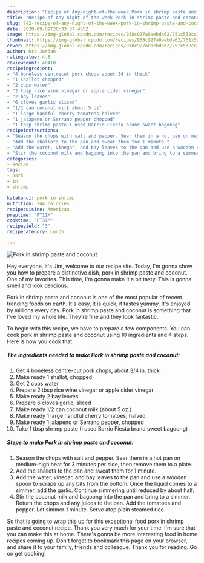 ```yaml
---
description: "Recipe of Any-night-of-the-week Pork in shrimp paste and coconut"
title: "Recipe of Any-night-of-the-week Pork in shrimp paste and coconut"
slug: 742-recipe-of-any-night-of-the-week-pork-in-shrimp-paste-and-coconut
date: 2020-09-09T20:33:37.485Z
image: https://img-global.cpcdn.com/recipes/938c927a0aebda62/751x532cq70/pork-in-shrimp-paste-and-coconut-recipe-main-photo.jpg
thumbnail: https://img-global.cpcdn.com/recipes/938c927a0aebda62/751x532cq70/pork-in-shrimp-paste-and-coconut-recipe-main-photo.jpg
cover: https://img-global.cpcdn.com/recipes/938c927a0aebda62/751x532cq70/pork-in-shrimp-paste-and-coconut-recipe-main-photo.jpg
author: Ora Jordan
ratingvalue: 4.8
reviewcount: 48410
recipeingredient:
- "4 boneless centrecut pork chops about 34 in thick"
- "1 shallot chopped"
- "2 cups water"
- "2 tbsp rice wine vinegar or apple cider vinegar"
- "2 bay leaves"
- "6 cloves garlic sliced"
- "1/2 can coconut milk about 5 oz"
- "1 large handful cherry tomatoes halved"
- "1 jalapeno or Serrano pepper chopped"
- "1 tbsp shrimp paste I used Barrio Fiesta brand sweet bagoong"
recipeinstructions:
- "Season the chops with salt and pepper. Sear them in a hot pan on medium-high heat for 3 minutes per side, then remove them to a plate."
- "Add the shallots to the pan and sweat them for 1 minute."
- "Add the water, vinegar, and bay leaves to the pan and use a wooden spoon to scrape up any bits from the bottom. Once the liquid comes to a simmer, add the garlic. Continue simmering until reduced by about half."
- "Stir the coconut milk and bagoong into the pan and bring to a simmer. Return the chops and any juices to the pan. Add the tomatoes and pepper. Let simmer 1 minute. Serve atop plain steamed rice."
categories:
- Recipe
tags:
- pork
- in
- shrimp

katakunci: pork in shrimp 
nutrition: 244 calories
recipecuisine: American
preptime: "PT11M"
cooktime: "PT37M"
recipeyield: "3"
recipecategory: Lunch

---
```



![Pork in shrimp paste and coconut](https://img-global.cpcdn.com/recipes/938c927a0aebda62/751x532cq70/pork-in-shrimp-paste-and-coconut-recipe-main-photo.jpg)

Hey everyone, it's Jim, welcome to our recipe site. Today, I'm gonna show you how to prepare a distinctive dish, pork in shrimp paste and coconut. One of my favorites. This time, I'm gonna make it a bit tasty. This is gonna smell and look delicious.



Pork in shrimp paste and coconut is one of the most popular of recent trending foods on earth. It's easy, it is quick, it tastes yummy. It's enjoyed by millions every day. Pork in shrimp paste and coconut is something that I've loved my whole life. They're fine and they look fantastic.


To begin with this recipe, we have to prepare a few components. You can cook pork in shrimp paste and coconut using 10 ingredients and 4 steps. Here is how you cook that.

<!--inarticleads1-->

##### The ingredients needed to make Pork in shrimp paste and coconut:

1. Get 4 boneless centre-cut pork chops, about 3/4 in. thick
1. Make ready 1 shallot, chopped
1. Get 2 cups water
1. Prepare 2 tbsp rice wine vinegar or apple cider vinegar
1. Make ready 2 bay leaves
1. Prepare 6 cloves garlic, sliced
1. Make ready 1/2 can coconut milk (about 5 oz.)
1. Make ready 1 large handful cherry tomatoes, halved
1. Make ready 1 jalapeno or Serrano pepper, chopped
1. Take 1 tbsp shrimp paste (I used Barrio Fiesta brand sweet bagoong)




<!--inarticleads2-->

##### Steps to make Pork in shrimp paste and coconut:

1. Season the chops with salt and pepper. Sear them in a hot pan on medium-high heat for 3 minutes per side, then remove them to a plate.
1. Add the shallots to the pan and sweat them for 1 minute.
1. Add the water, vinegar, and bay leaves to the pan and use a wooden spoon to scrape up any bits from the bottom. Once the liquid comes to a simmer, add the garlic. Continue simmering until reduced by about half.
1. Stir the coconut milk and bagoong into the pan and bring to a simmer. Return the chops and any juices to the pan. Add the tomatoes and pepper. Let simmer 1 minute. Serve atop plain steamed rice.




So that is going to wrap this up for this exceptional food pork in shrimp paste and coconut recipe. Thank you very much for your time. I'm sure that you can make this at home. There's gonna be more interesting food in home recipes coming up. Don't forget to bookmark this page on your browser, and share it to your family, friends and colleague. Thank you for reading. Go on get cooking!
